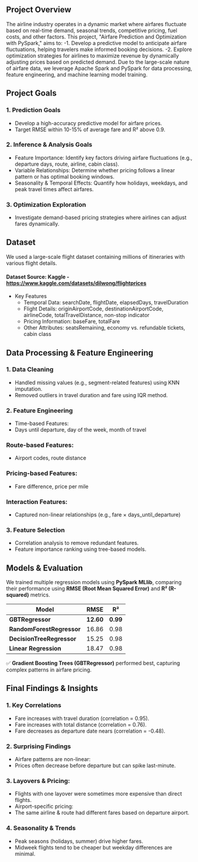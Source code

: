 ## Project Overview
The airline industry operates in a dynamic market where airfares fluctuate based on real-time demand, seasonal trends, competitive pricing, fuel costs, and other factors. This project, "Airfare Prediction and Optimization with PySpark," aims to:
  -1. Develop a predictive model to anticipate airfare fluctuations, helping travelers make informed booking decisions.
  -2. Explore optimization strategies for airlines to maximize revenue by dynamically adjusting prices based on predicted demand.
Due to the large-scale nature of airfare data, we leverage Apache Spark and PySpark for data processing, feature engineering, and machine learning model training.

## Project Goals
### 1. Prediction Goals
- Develop a high-accuracy predictive model for airfare prices.
- Target RMSE within 10-15% of average fare and R² above 0.9.

### 2. Inference & Analysis Goals
- Feature Importance: Identify key factors driving airfare fluctuations (e.g., departure days, route, airline, cabin class).
- Variable Relationships: Determine whether pricing follows a linear pattern or has optimal booking windows.
- Seasonality & Temporal Effects: Quantify how holidays, weekdays, and peak travel times affect airfares.

### 3. Optimization Exploration
- Investigate demand-based pricing strategies where airlines can adjust fares dynamically.

## Dataset
We used a large-scale flight dataset containing millions of itineraries with various flight details.
#### Dataset Source: Kaggle - https://www.kaggle.com/datasets/dilwong/flightprices

- Key Features
  - Temporal Data: searchDate, flightDate, elapsedDays, travelDuration
  - Flight Details: originAirportCode, destinationAirportCode, airlineCode, totalTravelDistance, non-stop indicator
  - Pricing Information: baseFare, totalFare
  - Other Attributes: seatsRemaining, economy vs. refundable tickets, cabin class

## Data Processing & Feature Engineering
### 1. Data Cleaning
- Handled missing values (e.g., segment-related features) using KNN imputation.
- Removed outliers in travel duration and fare using IQR method.

### 2. Feature Engineering
- Time-based Features:
- Days until departure, day of the week, month of travel

### Route-based Features:
- Airport codes, route distance

### Pricing-based Features:
- Fare difference, price per mile

### Interaction Features:
- Captured non-linear relationships (e.g., fare × days_until_departure)

### 3. Feature Selection
- Correlation analysis to remove redundant features.
- Feature importance ranking using tree-based models.

## Models & Evaluation  
We trained multiple regression models using **PySpark MLlib**, comparing their performance using **RMSE (Root Mean Squared Error)** and **R² (R-squared)** metrics.  

| **Model**                 | **RMSE** | **R²**  |  
|---------------------------|---------|--------|  
| **GBTRegressor**          | **12.60**  | **0.99**  |  
| **RandomForestRegressor** | 16.86  | 0.98  |  
| **DecisionTreeRegressor** | 15.25  | 0.98  |  
| **Linear Regression**     | 18.47  | 0.98  |  

✅ **Gradient Boosting Trees (GBTRegressor)** performed best, capturing complex patterns in airfare pricing.  


## Final Findings & Insights
### 1. Key Correlations
- Fare increases with travel duration (correlation = 0.95).
- Fare increases with total distance (correlation = 0.76).
- Fare decreases as departure date nears (correlation = -0.48).

### 2. Surprising Findings
- Airfare patterns are non-linear:
- Prices often decrease before departure but can spike last-minute.

### 3. Layovers & Pricing:
- Flights with one layover were sometimes more expensive than direct flights.
- Airport-specific pricing:
- The same airline & route had different fares based on departure airport.

### 4. Seasonality & Trends
- Peak seasons (holidays, summer) drive higher fares.
- Midweek flights tend to be cheaper but weekday differences are minimal.
